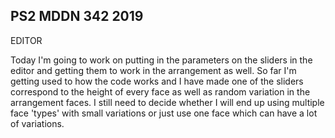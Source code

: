 ## PS2 MDDN 342 2019

EDITOR

Today I'm going to work on putting in the parameters on the sliders in the editor and getting them to work in the arrangement as well. So far I'm getting used to how the code works and I have made one of the sliders correspond to the height of every face as well as random variation in the arrangement faces. I still need to decide whether I will end up using multiple face 'types' with small variations or just use one face which can have a lot of variations.